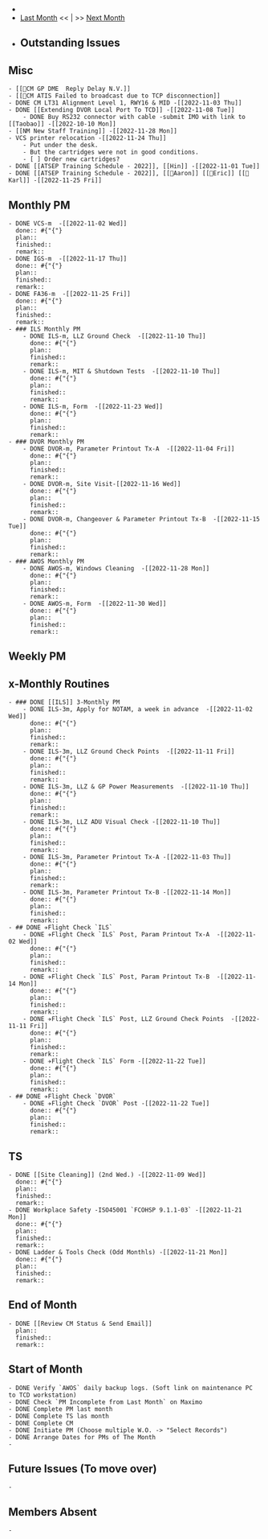 -
- [Last Month]() << | >> [Next Month]([[Monthly/2022-12]])
- ## Outstanding Issues
## Misc
	- [[🐞CM GP DME  Reply Delay N.V.]]
	- [[🐞CM ATIS Failed to broadcast due to TCP disconnection]]
	- DONE CM LT31 Alignment Level 1, RWY16 & MID -[[2022-11-03 Thu]]
	- DONE [[Extending DVOR Local Port To TCD]] -[[2022-11-08 Tue]]
		- DONE Buy RS232 connector with cable -submit IMO with link to [[Taobao]] -[[2022-10-10 Mon]]
	- [[NM New Staff Training]] -[[2022-11-28 Mon]]
	- VCS printer relocation -[[2022-11-24 Thu]]
		- Put under the desk.
		- But the cartridges were not in good conditions.
		- [ ] Order new cartridges?
	- DONE [[ATSEP Training Schedule - 2022]], [[Hin]] -[[2022-11-01 Tue]]
	- DONE [[ATSEP Training Schedule - 2022]], [[👨Aaron]] [[👨Eric]] [[👨Karl]] -[[2022-11-25 Fri]]
## Monthly PM
	- DONE VCS-m  -[[2022-11-02 Wed]]
	  done:: #{"{"}
	  plan:: 
	  finished::
	  remark::
	- DONE IGS-m  -[[2022-11-17 Thu]]
	  done:: #{"{"}
	  plan:: 
	  finished::
	  remark::
	- DONE FA36-m  -[[2022-11-25 Fri]]
	  done:: #{"{"}
	  plan:: 
	  finished::
	  remark::
	- ### ILS Monthly PM
		- DONE ILS-m, LLZ Ground Check  -[[2022-11-10 Thu]]
		  done:: #{"{"}
		  plan:: 
		  finished::
		  remark::
		- DONE ILS-m, MIT & Shutdown Tests  -[[2022-11-10 Thu]]
		  done:: #{"{"}
		  plan:: 
		  finished::
		  remark::
		- DONE ILS-m, Form  -[[2022-11-23 Wed]]
		  done:: #{"{"}
		  plan:: 
		  finished::
		  remark::
	- ### DVOR Monthly PM
		- DONE DVOR-m, Parameter Printout Tx-A  -[[2022-11-04 Fri]]
		  done:: #{"{"}
		  plan::
		  finished::
		  remark::
		- DONE DVOR-m, Site Visit-[[2022-11-16 Wed]]
		  done:: #{"{"}
		  plan::
		  finished::
		  remark::
		- DONE DVOR-m, Changeover & Parameter Printout Tx-B  -[[2022-11-15 Tue]]
		  done:: #{"{"}
		  plan::
		  finished::
		  remark::
	- ### AWOS Monthly PM
		- DONE AWOS-m, Windows Cleaning  -[[2022-11-28 Mon]]
		  done:: #{"{"}
		  plan:: 
		  finished::
		  remark::
		- DONE AWOS-m, Form  -[[2022-11-30 Wed]]
		  done:: #{"{"}
		  plan:: 
		  finished::
		  remark::
## Weekly PM
## x-Monthly Routines
	- ### DONE [[ILS]] 3-Monthly PM
		- DONE ILS-3m, Apply for NOTAM, a week in advance  -[[2022-11-02 Wed]]
		  done:: #{"{"}
		  plan:: 
		  finished::
		  remark::
		- DONE ILS-3m, LLZ Ground Check Points  -[[2022-11-11 Fri]]
		  done:: #{"{"}
		  plan:: 
		  finished::
		  remark::
		- DONE ILS-3m, LLZ & GP Power Measurements  -[[2022-11-10 Thu]]
		  done:: #{"{"}
		  plan:: 
		  finished::
		  remark::
		- DONE ILS-3m, LLZ ADU Visual Check -[[2022-11-10 Thu]]
		  done:: #{"{"}
		  plan:: 
		  finished::
		  remark::
		- DONE ILS-3m, Parameter Printout Tx-A -[[2022-11-03 Thu]]
		  done:: #{"{"}
		  plan:: 
		  finished::
		  remark::
		- DONE ILS-3m, Parameter Printout Tx-B -[[2022-11-14 Mon]]
		  done:: #{"{"}
		  plan::
		  finished::
		  remark::
	- ## DONE ✈️Flight Check `ILS`
		- DONE ✈️Flight Check `ILS` Post, Param Printout Tx-A  -[[2022-11-02 Wed]]
		  done:: #{"{"}
		  plan::
		  finished::
		  remark::
		- DONE ✈️Flight Check `ILS` Post, Param Printout Tx-B  -[[2022-11-14 Mon]]
		  done:: #{"{"}
		  plan::
		  finished::
		  remark::
		- DONE ✈️Flight Check `ILS` Post, LLZ Ground Check Points  -[[2022-11-11 Fri]]
		  done:: #{"{"}
		  plan::
		  finished::
		  remark::
		- DONE ✈️Flight Check `ILS` Form -[[2022-11-22 Tue]]
		  done:: #{"{"}
		  plan::
		  finished::
		  remark::
	- ## DONE ✈️Flight Check `DVOR`
		- DONE ✈️Flight Check `DVOR` Post -[[2022-11-22 Tue]]
		  done:: #{"{"}
		  plan::
		  finished::
		  remark::
## TS
	- DONE [[Site Cleaning]] (2nd Wed.) -[[2022-11-09 Wed]]
	  done:: #{"{"}
	  plan::
	  finished::
	  remark::
	- DONE Workplace Safety -ISO45001 `FCOHSP 9.1.1-03` -[[2022-11-21 Mon]]
	  done:: #{"{"}
	  plan::
	  finished::
	  remark::
	- DONE Ladder & Tools Check (Odd Monthls) -[[2022-11-21 Mon]]
	  done:: #{"{"}
	  plan:: 
	  finished::
	  remark::
## End of Month
	- DONE [[Review CM Status & Send Email]]
	  plan::
	  finished::
	  remark::
## Start of Month
	- DONE Verify `AWOS` daily backup logs. (Soft link on maintenance PC to TCD workstation)
	- DONE Check `PM Incomplete from Last Month` on Maximo
	- DONE Complete PM last month
	- DONE Complete TS las month
	- DONE Complete CM
	- DONE Initiate PM (Choose multiple W.O. -> "Select Records")
	- DONE Arrange Dates for PMs of The Month
	-
## Future Issues (To move over)
	-
## Members Absent
	-